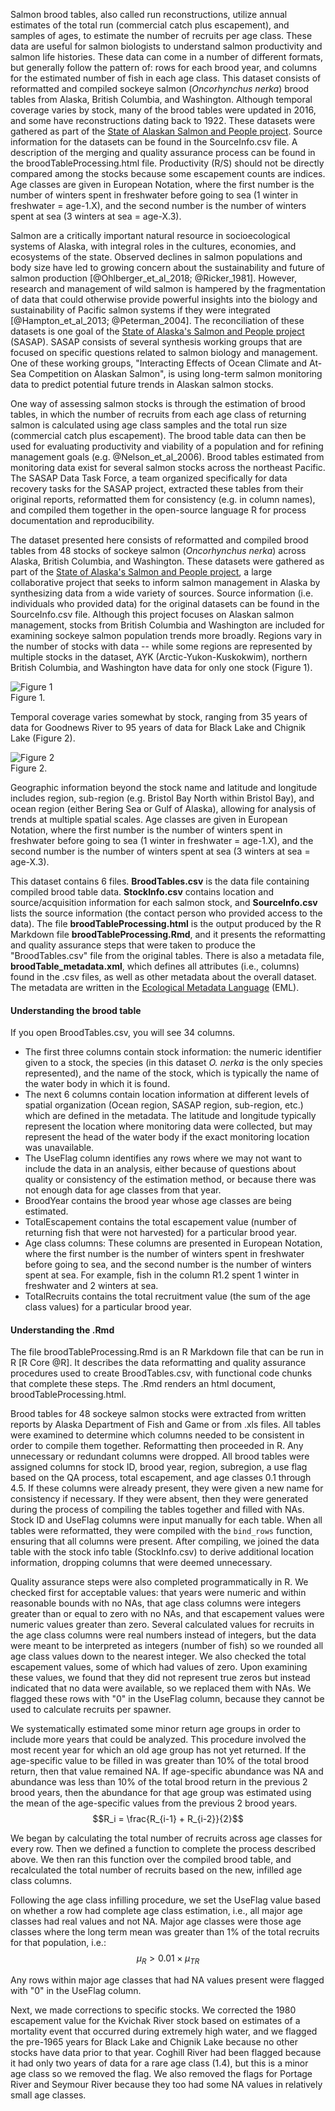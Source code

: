 Salmon brood tables, also called run reconstructions, utilize annual estimates of the total run (commercial catch plus escapement), and samples of ages, to estimate the number of recruits per age class. These data are useful for salmon biologists to understand salmon productivity and salmon life histories. These data can come in a number of different formats, but generally follow the pattern of: rows for each brood year, and columns for the estimated number of fish in each age class. This dataset consists of reformatted and compiled sockeye salmon (*Oncorhynchus nerka*) brood tables from Alaska, British Columbia, and Washington. Although temporal coverage varies by stock, many of the brood tables were updated in 2016, and some have reconstructions dating back to 1922. These datasets were gathered as part of the [State of Alaskan Salmon and People project](https://alaskasalmonandpeople.org/). Source information for the datasets can be found in the SourceInfo.csv file. A description of the merging and quality assurance process can be found in the broodTableProcessing.html file. Productivity (R/S) should not be directly compared among the stocks because some escapement counts are indices. Age classes are given in European Notation, where the first number is the number of winters spent in freshwater before going to sea (1 winter in freshwater = age-1.X), and the second number is the number of winters spent at sea (3 winters at sea = age-X.3).


Salmon are a critically important natural resource in socioecological systems of Alaska, with integral roles in the cultures, economies, and ecosystems of the state. Observed declines in salmon populations and body size have led to growing concern about the sustainability and future of salmon production [@Ohlberger_et_al_2018; @Ricker_1981]. However, research and management of wild salmon is hampered by the fragmentation of data that could otherwise provide powerful insights into the biology and sustainability of Pacific salmon systems if they were integrated [@Hampton_et_al_2013; @Peterman_2004]. The reconciliation of these datasets is one goal of the [State of Alaska's Salmon and People project](https://alaskasalmonandpeople.org/) (SASAP). SASAP consists of several synthesis working groups that are focused on specific questions related to salmon biology and management. One of these working groups, "Interacting Effects of Ocean Climate and At-Sea Competition on Alaskan Salmon", is using long-term salmon monitoring data to predict potential future trends in Alaskan salmon stocks.

One way of assessing salmon stocks is through the estimation of brood tables, in which the number of recruits from each age class of returning salmon is calculated using age class samples and the total run size (commercial catch plus escapement). The brood table data can then be used for evaluating productivity and viability of a population and for refining management goals (e.g. @Nelson_et_al_2006). Brood tables estimated from monitoring data exist for several salmon stocks across the northeast Pacific. The SASAP Data Task Force, a team organized specifically for data recovery tasks for the SASAP project, extracted these tables from their original reports, reformatted them for consistency (e.g. in column names), and compiled them together in the open-source language R for process documentation and reproducibility.


The dataset presented here consists of reformatted and compiled brood tables from 48 stocks of sockeye salmon (*Oncorhynchus nerka*) across Alaska, British Columbia, and Washington. These datasets were gathered as part of the [State of Alaska's Salmon and People project](https://alaskasalmonandpeople.org/), a large collaborative project that seeks to inform salmon management in Alaska by synthesizing data from a wide variety of sources. Source information (i.e. individuals who provided data) for the original datasets can be found in the SourceInfo.csv file. Although this project focuses on Alaskan salmon management, stocks from British Columbia and Washington are included for examining sockeye salmon population trends more broadly. Regions vary in the number of stocks with data -- while some regions are represented by multiple stocks in the dataset, AYK (Arctic-Yukon-Kuskokwim), northern British Columbia, and Washington have data for only one stock (Figure 1).
                
![Figure 1](https://knb.ecoinformatics.org/knb/d1/mn/v2/object/urn:uuid:62731e0f-023c-4d93-b16c-1ce17c2d2a2e)  
Figure 1.
                
Temporal coverage varies somewhat by stock, ranging from 35 years of data for Goodnews River to 95 years of data for Black Lake and Chignik Lake (Figure 2).
                
![Figure 2](https://knb.ecoinformatics.org/knb/d1/mn/v2/object/urn:uuid:78cd5968-8707-4f96-95ea-3d56383cb1bb)   
Figure 2.
                
Geographic information beyond the stock name and latitude and longitude includes region, sub-region (e.g. Bristol Bay North within Bristol Bay), and ocean region (either Bering Sea or Gulf of Alaska), allowing for analysis of trends at multiple spatial scales. Age classes are given in European Notation, where the first number is the number of winters spent in freshwater before going to sea (1 winter in freshwater = age-1.X), and the second number is the number of winters spent at sea (3 winters at sea = age-X.3).


This dataset contains 6 files. **BroodTables.csv** is the data file containing compiled brood table data. **StockInfo.csv** contains location and source/acquisition information for each salmon stock, and **SourceInfo.csv** lists the source information (the contact person who provided access to the data). The file **broodTableProcessing.html** is the output produced by the R Markdown file **broodTableProcessing.Rmd**, and it presents the reformatting and quality assurance steps that were taken to produce the "BroodTables.csv" file from the original tables. There is also a metadata file, **broodTable_metadata.xml**, which defines all attributes (i.e., columns) found in the .csv files, as well as other metadata about the overall dataset. The metadata are written in the [Ecological Metadata Language](https://knb.ecoinformatics.org/#external//emlparser/docs/index.html) (EML).

#### Understanding the brood table
If you open BroodTables.csv, you will see 34 columns.
                
* The first three columns contain stock information: the numeric identifier given to a stock, the species (in this dataset *O. nerka* is the only species represented), and the name of the stock, which is typically the name of the water body in which it is found.  
* The next 6 columns contain location information at different levels of spatial organization (Ocean region, SASAP region, sub-region, etc.) which are defined in the metadata. The latitude and longitude typically represent the location where monitoring data were collected, but may represent the head of the water body if the exact monitoring location was unavailable.  
* The UseFlag column identifies any rows where we may not want to include the data in an analysis, either because of questions about quality or consistency of the estimation method, or because there was not enough data for age classes from that year.  
* BroodYear contains the brood year whose age classes are being estimated.  
* TotalEscapement contains the total escapement value (number of returning fish that were not harvested) for a particular brood year.  
* Age class columns: These columns are presented in European Notation, where the first number is the number of winters spent in freshwater before going to sea, and the second number is the number of winters spent at sea. For example, fish in the column R1.2 spent 1 winter in freshwater and 2 winters at sea.  
* TotalRecruits contains the total recruitment value (the sum of the age class values) for a particular brood year.  

#### Understanding the .Rmd
The file broodTableProcessing.Rmd is an R Markdown file that can be run in R [R Core @R]. It describes the data reformatting and quality assurance procedures used to create BroodTables.csv, with functional code chunks that complete these steps. The .Rmd renders an html document, broodTableProcessing.html.


Brood tables for 48 sockeye salmon stocks were extracted from written reports by Alaska Department of Fish and Game or from .xls files. All tables were examined to determine which columns needed to be consistent in order to compile them together. Reformatting then proceeded in R. Any unnecessary or redundant columns were dropped. All brood tables were assigned columns for stock ID, brood year, region, subregion, a use flag based on the QA process, total escapement, and age classes 0.1 through 4.5. If these columns were already present, they were given a new name for consistency if necessary. If they were absent, then they were generated during the process of compiling the tables together and filled with NAs. Stock ID and UseFlag columns were input manually for each table. When all tables were reformatted, they were compiled with the `bind_rows` function, ensuring that all columns were present. After compiling, we joined the data table with the stock info table (StockInfo.csv) to derive additional location information, dropping columns that were deemed unnecessary.

Quality assurance steps were also completed programmatically in R. We checked first for acceptable values: that years were numeric and within reasonable bounds with no NAs, that age class columns were integers greater than or equal to zero with no NAs, and that escapement values were numeric values greater than zero. Several calculated values for recruits in the age class columns were real numbers instead of integers, but the data were meant to be interpreted as integers (number of fish) so we rounded all age class values down to the nearest integer. We also checked the total escapement values, some of which had values of zero. Upon examining these values, we found that they did not represent true zeros but instead indicated that no data were available, so we replaced them with NAs. We flagged these rows with "0" in the UseFlag column, because they cannot be used to calculate recruits per spawner.

We systematically estimated some minor return age groups in order to include more years that could be analyzed. This procedure involved the most recent year for which an old age group has not yet returned. If the age-specific value to be filled in was greater than 10% of the total brood return, then that value remained NA. If age-specific abundance was NA and abundance was less than 10% of the total brood return in the previous 2 brood years, then the abundance for that age group was estimated using the mean of the age-specific values from the previous 2 brood years.
$$R_i = \frac{R_{i-1} + R_{i-2}}{2}$$

We began by calculating the total number of recruits across age classes for every row. Then we defined a function to complete the process described above. We then ran this function over the compiled brood table, and recalculated the total number of recruits based on the new, infilled age class columns.

Following the age class infilling procedure, we set the UseFlag value based on whether a row had complete age class estimation, i.e., all major age classes had real values and not NA. Major age classes were those age classes where the long term mean was greater than 1% of the total recruits for that population, i.e.:
$$\mu_R > {0.01 \times \mu_{TR}}$$

Any rows within major age classes that had NA values present were flagged with "0" in the UseFlag column.

Next, we made corrections to specific stocks. We corrected the 1980 escapement value for the Kvichak River stock based on estimates of a mortality event that occurred during extremely high water, and we flagged the pre-1965 years for Black Lake and Chignik Lake because no other stocks have data prior to that year. Coghill River had been flagged because it had only two years of data for a rare age class (1.4), but this is a minor age class so we removed the flag. We also removed the flags for Portage River and Seymour River because they too had some NA values in relatively small age classes.

